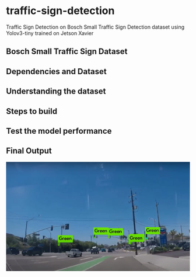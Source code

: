# traffic-sign-detection

Traffic Sign Detection on Bosch Small Traffic Sign Detection dataset using Yolov3-tiny trained on Jetson Xavier

## Bosch Small Traffic Sign Dataset


## Dependencies and Dataset


## Understanding the dataset



## Steps to build



## Test the model performance



## Final Output

![Original](detection.png)
